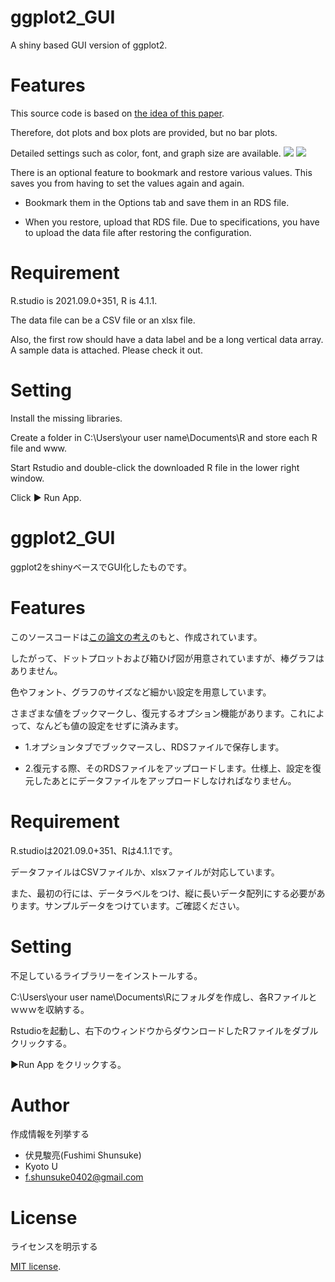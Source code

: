 # ggplot2_GUI

A shiny based GUI version of ggplot2.

# Features

This source code is based on [the idea of this paper](https://www.ahajournals.org/doi/full/10.1161/CIRCULATIONAHA.118.037777).

Therefore, dot plots and box plots are provided, but no bar plots.

Detailed settings such as color, font, and graph size are available.
![](https://user-images.githubusercontent.com/60542816/139782310-db2d0282-ab8c-46c5-a68a-a43b2f01cee4.png) ![](https://user-images.githubusercontent.com/60542816/139782345-d69d8e7a-3a04-4177-8c0e-9f320fc843f6.png)

There is an optional feature to bookmark and restore various values. This saves you from having to set the values again and again.

 - Bookmark them in the Options tab and save them in an RDS file.

 - When you restore, upload that RDS file. Due to specifications, you have to upload the data file after restoring the configuration.

# Requirement

R.studio is 2021.09.0+351, R is 4.1.1.

The data file can be a CSV file or an xlsx file.

Also, the first row should have a data label and be a long vertical data array. A sample data is attached. Please check it out.

# Setting

Install the missing libraries.

Create a folder in C:\Users\your user name\Documents\R and store each R file and www.

Start Rstudio and double-click the downloaded R file in the lower right window.

Click ▶ Run App.



# ggplot2_GUI

ggplot2をshinyベースでGUI化したものです。

# Features

このソースコードは[この論文の考え](https://www.ahajournals.org/doi/full/10.1161/CIRCULATIONAHA.118.037777)のもと、作成されています。

したがって、ドットプロットおよび箱ひげ図が用意されていますが、棒グラフはありません。

色やフォント、グラフのサイズなど細かい設定を用意しています。

さまざまな値をブックマークし、復元するオプション機能があります。これによって、なんども値の設定をせずに済みます。

 - 1.オプションタブでブックマースし、RDSファイルで保存します。

 - 2.復元する際、そのRDSファイルをアップロードします。仕様上、設定を復元したあとにデータファイルをアップロードしなければなりません。

# Requirement

R.studioは2021.09.0+351、Rは4.1.1です。

データファイルはCSVファイルか、xlsxファイルが対応しています。

また、最初の行には、データラベルをつけ、縦に長いデータ配列にする必要があります。サンプルデータをつけています。ご確認ください。

# Setting

不足しているライブラリーをインストールする。

C:\Users\your user name\Documents\Rにフォルダを作成し、各Rファイルとｗｗｗを収納する。

Rstudioを起動し、右下のウィンドウからダウンロードしたRファイルをダブルクリックする。

▶Run App をクリックする。

# Author

作成情報を列挙する

* 伏見駿亮(Fushimi Shunsuke)
* Kyoto U
* f.shunsuke0402@gmail.com

# License
ライセンスを明示する

[MIT license](https://en.wikipedia.org/wiki/MIT_License).
